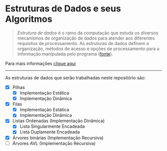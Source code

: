 # Estruturas de Dados e seus Algoritmos

> *Estrutura de dados* é o ramo da computação que estuda os diversos mecanismos de organização de dados para atender aos diferentes requisitos de processamento. As estruturas de dados definem a organização, métodos de acesso e opções de processamento para a informação manipulada pelo programa ([fonte](https://www.dca.fee.unicamp.br/cursos/EA876/apostila/HTML/node10.html)).

Para mais informações [clique aqui](https://pt.wikipedia.org/wiki/Estrutura_de_dados)

-----------------------------------------------------------------------------------------------------------

As estruturas de dados que serão trabalhadas neste repositório são:

- [X] Pilhas 
   - [X] Implementação Estática
   - [X] Implementação Dinâmica
- [X] Filas
   - [X] Implementação Estática
   - [X] Implementação Dinâmica
- [X] Listas Ordenadas (Implementação Dinâmica)
   - [X] Lista Singularmente Encadeada
   - [X] Lista Duplamente Encadeada
- [X] Árvores binárias (Implementação Recursiva)
- [ ] Árvores AVL (Implementação Recursiva)
